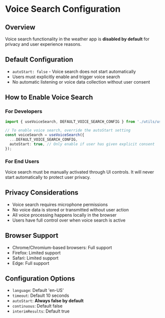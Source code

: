 # Voice Search Configuration

## Overview

Voice search functionality in the weather app is **disabled by default** for privacy and user
experience reasons.

## Default Configuration

- `autoStart: false` - Voice search does not start automatically
- Users must explicitly enable and trigger voice search
- No automatic listening or voice data collection without user consent

## How to Enable Voice Search

### For Developers

```typescript
import { useVoiceSearch, DEFAULT_VOICE_SEARCH_CONFIG } from './utils/useVoiceSearch';

// To enable voice search, override the autoStart setting
const voiceSearch = useVoiceSearch({
  ...DEFAULT_VOICE_SEARCH_CONFIG,
  autoStart: true, // Only enable if user has given explicit consent
});
```

### For End Users

Voice search must be manually activated through UI controls. It will never start automatically to
protect user privacy.

## Privacy Considerations

- Voice search requires microphone permissions
- No voice data is stored or transmitted without user action
- All voice processing happens locally in the browser
- Users have full control over when voice search is active

## Browser Support

- Chrome/Chromium-based browsers: Full support
- Firefox: Limited support
- Safari: Limited support
- Edge: Full support

## Configuration Options

- `language`: Default 'en-US'
- `timeout`: Default 10 seconds
- `autoStart`: **Always false by default**
- `continuous`: Default false
- `interimResults`: Default true
